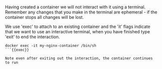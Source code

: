 
Having created a container we will not interact with it using a terminal. Remember any changes that you make in the terminal are ephemeral - if the container stops all changes will be lost.

We use 'exec' to attach to an existing container and the 'it' flags indicate that we want to use an interactive terminal, when you have finished type 'exit' to end the interaction. 

```plain
docker exec -it my-nginx-container /bin/sh
```{{exec}}

Note even after exiting out the interaction, the container continues to run


